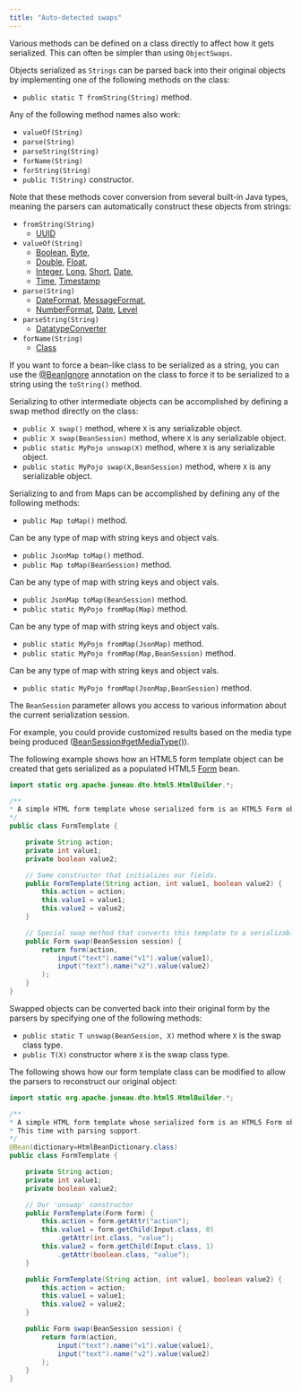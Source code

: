 ```yaml
---
title: "Auto-detected swaps"
---
```


Various methods can be defined on a class directly to affect how it gets serialized.
This can often be simpler than using `ObjectSwaps`.

Objects serialized as `Strings` can be parsed back into their original objects by implementing one of the following methods on the class:

- `public static T fromString(String)` method.

Any of the following method names also work:

- `valueOf(String)`
- `parse(String)`
- `parseString(String)`
- `forName(String)`
- `forString(String)`
- `public T(String)` constructor.

Note that these methods cover conversion from several built-in Java types, meaning the parsers can automatically construct these objects from strings:

- `fromString(String)` 
   - [UUID]({{API_DOCS}}/java/util/UUID.html)
- `valueOf(String)` 
   - [Boolean]({{API_DOCS}}/java/lang/Boolean.html), [Byte]({{API_DOCS}}/java/lang/Byte.html),
   - [Double]({{API_DOCS}}/java/lang/Double.html), [Float]({{API_DOCS}}/java/lang/Float.html),
   - [Integer]({{API_DOCS}}/java/lang/Integer.html), [Long]({{API_DOCS}}/java/lang/Long.html), [Short]({{API_DOCS}}/java/lang/Short.html), [Date]({{API_DOCS}}/java/sql/Date.html),
   - [Time]({{API_DOCS}}/java/sql/Time.html), [Timestamp]({{API_DOCS}}/java/sql/Timestamp.html)
- `parse(String)` 
   - [DateFormat]({{API_DOCS}}/java/text/DateFormat.html), [MessageFormat]({{API_DOCS}}/java/text/MessageFormat.html),
   - [NumberFormat]({{API_DOCS}}/java/text/NumberFormat.html), [Date]({{API_DOCS}}/java/util/Date.html), [Level]({{API_DOCS}}/java/util/logging/Level.html)
- `parseString(String)` 
   - [DatatypeConverter]({{API_DOCS}}/javax/xml/bind/DatatypeConverter.html)
- `forName(String)` 
   - [Class]({{API_DOCS}}/java/lang/Class.html)

If you want to force a bean-like class to be serialized as a string, you can use the [@BeanIgnore]({{API_DOCS}}/org/apache/juneau/annotation/BeanIgnore.html) annotation on the class to force it to be serialized to a string using the `toString()` method.

Serializing to other intermediate objects can be accomplished by defining a swap method directly on the class:

- `public X swap()` method, where `X` is any serializable object.
- `public X swap(BeanSession)` method, where `X` is any serializable object.
- `public static MyPojo unswap(X)` method, where `X` is any serializable object.
- `public static MyPojo swap(X,BeanSession)` method, where `X` is any serializable object.

Serializing to and from Maps can be accomplished by defining any of the following methods:

- `public Map toMap()` method.

Can be any type of map with string keys and object vals.

- `public JsonMap toMap()` method.
- `public Map toMap(BeanSession)` method.

Can be any type of map with string keys and object vals.

- `public JsonMap toMap(BeanSession)` method.
- `public static MyPojo fromMap(Map)` method.

Can be any type of map with string keys and object vals.

- `public static MyPojo fromMap(JsonMap)` method.
- `public static MyPojo fromMap(Map,BeanSession)` method.

Can be any type of map with string keys and object vals.

- `public static MyPojo fromMap(JsonMap,BeanSession)` method.

The `BeanSession` parameter allows you access to various information about the current serialization session.

For example, you could provide customized results based on the media type being produced ([BeanSession#getMediaType()]({{API_DOCS}}/org/apache/juneau/BeanSession.html#getMediaType())).

The following example shows how an HTML5 form template object can be created that gets serialized as a populated HTML5 [Form]({{API_DOCS}}/org/apache/juneau/dto/html5/Form.html) bean.

```java
import static org.apache.juneau.dto.html5.HtmlBuilder.*;

/**
* A simple HTML form template whose serialized form is an HTML5 Form object.
*/
public class FormTemplate {

    private String action;
    private int value1;
    private boolean value2;

    // Some constructor that initializes our fields.
    public FormTemplate(String action, int value1, boolean value2) {
        this.action = action;
        this.value1 = value1;
        this.value2 = value2;
    }

    // Special swap method that converts this template to a serializable bean
    public Form swap(BeanSession session) {
        return form(action,
            input("text").name("v1").value(value1),
            input("text").name("v2").value(value2)
        );
    }
}
```

Swapped objects can be converted back into their original form by the parsers by specifying one of the following methods:

- `public static T unswap(BeanSession, X)` method where `X` is the swap class type.
- `public T(X)` constructor where `X` is the swap class type.

The following shows how our form template class can be modified to allow the parsers to reconstruct our original object:

```java
import static org.apache.juneau.dto.html5.HtmlBuilder.*;

/**
* A simple HTML form template whose serialized form is an HTML5 Form object.
* This time with parsing support.
*/
@Bean(dictionary=HtmlBeanDictionary.class)
public class FormTemplate {

    private String action;
    private int value1;
    private boolean value2;

    // Our 'unswap' constructor
    public FormTemplate(Form form) {
        this.action = form.getAttr("action");
        this.value1 = form.getChild(Input.class, 0)
            .getAttr(int.class, "value");
        this.value2 = form.getChild(Input.class, 1)
            .getAttr(boolean.class, "value");
    }

    public FormTemplate(String action, int value1, boolean value2) {
        this.action = action;
        this.value1 = value1;
        this.value2 = value2;
    }

    public Form swap(BeanSession session) {
        return form(action,
            input("text").name("v1").value(value1),
            input("text").name("v2").value(value2)
        );
    }
}
```
